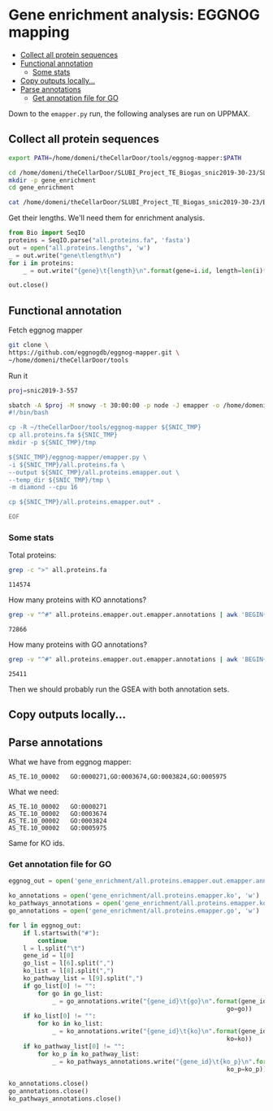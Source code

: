 # Gene enrichment analysis: EGGNOG mapping

<!-- TOC START min:2 max:5 link:true asterisk:false update:true -->
- [Collect all protein sequences](#collect-all-protein-sequences)
- [Functional annotation](#functional-annotation)
    - [Some stats](#some-stats)
- [Copy outputs locally...](#copy-outputs-locally)
- [Parse annotations](#parse-annotations)
    - [Get annotation file for GO](#get-annotation-file-for-go)
<!-- TOC END -->

Down to the `emapper.py` run, the following analyses are run on UPPMAX.

## Collect all protein sequences

```bash
export PATH=/home/domeni/theCellarDoor/tools/eggnog-mapper:$PATH

cd /home/domeni/theCellarDoor/SLUBI_Project_TE_Biogas_snic2019-30-23/SLUBI_analyses
mkdir -p gene_enrichment
cd gene_enrichment

cat /home/domeni/theCellarDoor/SLUBI_Project_TE_Biogas_snic2019-30-23/Binning/Bins/*/*.faa > all.proteins.fa
```

Get their lengths. We'll need them for enrichment analysis.

```python
from Bio import SeqIO
proteins = SeqIO.parse("all.proteins.fa", 'fasta')
out = open("all.proteins.lengths", 'w')
_ = out.write("gene\tlength\n")
for i in proteins:
    _ = out.write("{gene}\t{length}\n".format(gene=i.id, length=len(i)*3))

out.close()
```

## Functional annotation

Fetch eggnog mapper

```bash
git clone \
https://github.com/eggnogdb/eggnog-mapper.git \
~/home/domeni/theCellarDoor/tools
```

Run it

```bash
proj=snic2019-3-557

sbatch -A $proj -M snowy -t 30:00:00 -p node -J emapper -o /home/domeni/theCellarDoor/SLUBI_Project_TE_Biogas_snic2019-30-23/SLUBI_analyses/logs/emapper.log<<'EOF'
#!/bin/bash

cp -R ~/theCellarDoor/tools/eggnog-mapper ${SNIC_TMP}
cp all.proteins.fa ${SNIC_TMP}
mkdir -p ${SNIC_TMP}/tmp

${SNIC_TMP}/eggnog-mapper/emapper.py \
-i ${SNIC_TMP}/all.proteins.fa \
--output ${SNIC_TMP}/all.proteins.emapper.out \
--temp_dir ${SNIC_TMP}/tmp \
-m diamond --cpu 16

cp ${SNIC_TMP}/all.proteins.emapper.out* .

EOF
```

### Some stats

Total proteins:

```bash
grep -c ">" all.proteins.fa
```

```
114574
```

How many proteins with KO annotations?

```bash
grep -v "^#" all.proteins.emapper.out.emapper.annotations | awk 'BEGIN{FS="\t"}{print $1, $7, $9}' | grep -c ko
```

```
72866
```

How many proteins with GO annotations?

```bash
grep -v "^#" all.proteins.emapper.out.emapper.annotations | awk 'BEGIN{FS="\t"}{print $1, $7, $9}' | grep -c GO
```

```
25411
```

Then we should probably run the GSEA with both annotation sets.

## Copy outputs locally...

## Parse annotations

What we have from eggnog mapper:

```
AS_TE.10_00002   GO:0000271,GO:0003674,GO:0003824,GO:0005975
```

What we need:

```
AS_TE.10_00002   GO:0000271
AS_TE.10_00002   GO:0003674
AS_TE.10_00002   GO:0003824
AS_TE.10_00002   GO:0005975
```

Same for KO ids.

### Get annotation file for GO

```python
eggnog_out = open('gene_enrichment/all.proteins.emapper.out.emapper.annotations', 'r')

ko_annotations = open('gene_enrichment/all.proteins.emapper.ko', 'w')
ko_pathways_annotations = open('gene_enrichment/all.proteins.emapper.ko.pathways', 'w')
go_annotations = open('gene_enrichment/all.proteins.emapper.go', 'w')

for l in eggnog_out:
    if l.startswith("#"):
        continue
    l = l.split("\t")
    gene_id = l[0]
    go_list = l[6].split(",")
    ko_list = l[8].split(",")
    ko_pathway_list = l[9].split(",")
    if go_list[0] != "":
        for go in go_list:
            _ = go_annotations.write("{gene_id}\t{go}\n".format(gene_id=gene_id,
                                                            go=go))
    if ko_list[0] != "":
        for ko in ko_list:
            _ = ko_annotations.write("{gene_id}\t{ko}\n".format(gene_id=gene_id,
                                                            ko=ko))
    if ko_pathway_list[0] != "":
        for ko_p in ko_pathway_list:
            _ = ko_pathways_annotations.write("{gene_id}\t{ko_p}\n".format(gene_id=gene_id,
                                                            ko_p=ko_p))

ko_annotations.close()
go_annotations.close()
ko_pathways_annotations.close()
```
